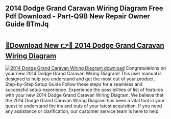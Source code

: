 ## 2014 Dodge Grand Caravan Wiring Diagram Free Pdf Download - Part-Q9B New Repair Owner Guide BTmJq

# <h2><a href="http://dfk2v08.blite.top/?on=2014+Dodge+Grand+Caravan+Wiring+Diagram">🔗Download New 👉🔴 2014 Dodge Grand Caravan Wiring Diagram</a></h2>

[![2014 Dodge Grand Caravan Wiring Diagram download](https://i.imgur.com/lujVjoI.png)](http://dfk2v08.blite.top/?on=2014+Dodge+Grand+Caravan+Wiring+Diagram)
Congratulations on your new 2014 Dodge Grand Caravan Wiring Diagram! This user manual is designed to help you understand and get the most out of your product. Step-by-Step Setup Guide Follow these steps for a seamless and successful setup experience. Experience the possibilities of list of features with your new 2014 Dodge Grand Caravan Wiring Diagram. We believe that the 2014 Dodge Grand Caravan Wiring Diagram has been a vital tool in your quest to understand the ins and outs of your latest acquisition. If you need any assistance or clarification, our customer service team is here to help.
